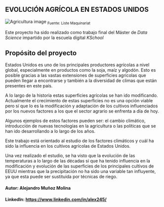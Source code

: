 ## EVOLUCIÓN AGRÍCOLA EN ESTADOS UNIDOS
![Agricultura image](../tecnologia_agricultura.jpg)
<sub>Fuente: Liste Maquinariat</sub>


Este proyecto ha sido realizado como trabajo final del Máster de *Data Science* impartido por la escuela digital *KSchool*

## Propósito del proyecto
Estados Unidos es uno de los principales productores agrícolas a nivel global, especialmente en productos como la soja, maíz y algodón. Esto es posible gracias a las vastas extensiones de superficies agrícolas que pueden llegar a encontrarse y también a la diversidad de climas que están presentes en este país. 

A lo largo de la historia estas superficies agrícolas se han ido modificando. Actualmente el crecimiento de estas superficies no es una opción viable pero sí que lo es la modificación y adaptación de los cultivos influenciados por los nuevos factores a los que el sector agrario se enfrenta a día de hoy.

Algunos ejemplos de estos factores pueden ser: el cambio climático, introducción de nuevas tecnologías en la agricultura o las políticas que se han ido desarrollando a lo largo de los años.

Este trabajo está orientado al estudio de los factores climáticos y cuál ha sido la influencia en los cultivos agrícolas de Estados Unidos.

Una vez realizado el estudio, se ha visto que la evolución de las temperaturas a lo largo de las décadas sí que ha tenido influencia en la modificación y evolución de las superficies de los principales cultivos de EEUU mientras que la precipitación no ha sido una variable tan influyente, ya que esta puede ser sustituida por técnicas de riego. 

#### Autor: Alejandro Muñoz Molina
#### LinkedIn: https://www.linkedin.com/in/alex245/   